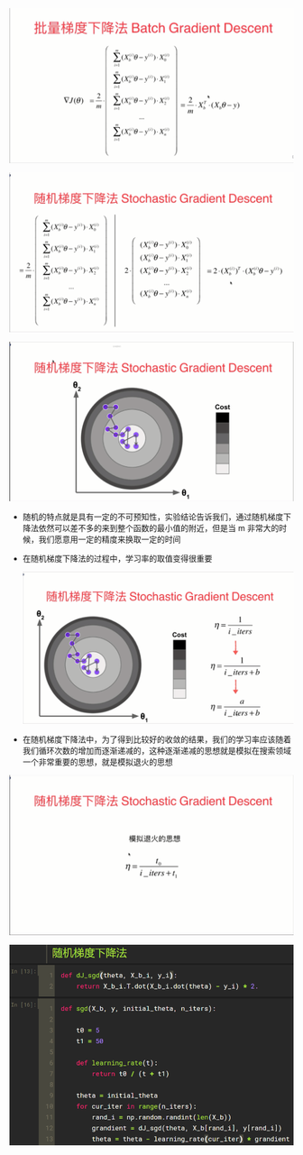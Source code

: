 ![1568469958040](assets/1568469958040.png)

   ![1568470727277](assets/1568470727277.png)

![1568470908706](assets/1568470908706.png)

-  随机的特点就是具有一定的不可预知性，实验结论告诉我们，通过随机梯度下降法依然可以差不多的来到整个函数的最小值的附近，但是当 m 非常大的时候，我们愿意用一定的精度来换取一定的时间

- 在随机梯度下降法的过程中，学习率的取值变得很重要

  ![1568471563212](assets/1568471563212.png)

- 在随机梯度下降法中，为了得到比较好的收敛的结果，我们的学习率应该随着我们循环次数的增加而逐渐递减的，这种逐渐递减的思想就是模拟在搜索领域一个非常重要的思想，就是模拟退火的思想

![1568471961526](assets/1568471961526.png)

![1568547075799](assets/1568547075799.png)

